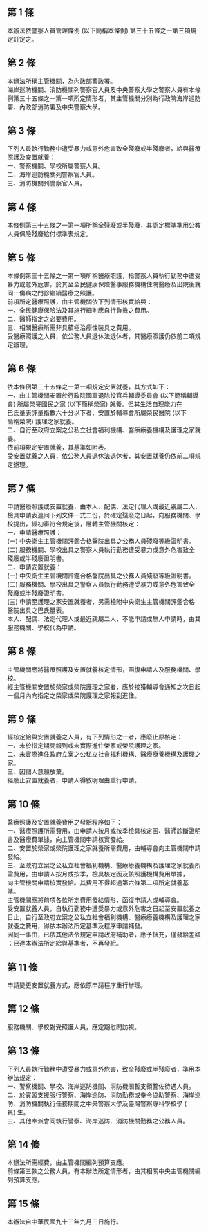 第 1 條
-------
本辦法依警察人員管理條例 (以下簡稱本條例) 第三十五條之一第三項規  
定訂定之。

第 2 條
-------
本辦法所稱主管機關，為內政部警政署。  
海岸巡防機關、消防機關列警察官人員及中央警察大學之警察人員有本條  
例第三十五條之一第一項所定情形者，其主管機關分別為行政院海岸巡防  
署、內政部消防署及中央警察大學。

第 3 條
-------
下列人員執行勤務中遭受暴力或意外危害致全殘廢或半殘廢者，給與醫療  
照護及安置就養：  
一、警察機關、學校所屬警察人員。  
二、海岸巡防機關列警察官人員。  
三、消防機關列警察官人員。

第 4 條
-------
本條例第三十五條之一第一項所稱全殘廢或半殘廢，其認定標準準用公教  
人員保險殘廢給付標準表規定。

第 5 條
-------
本條例第三十五條之一第一項所稱醫療照護，指警察人員執行勤務中遭受  
暴力或意外危害，於其至全民健康保險醫事服務機構住院醫療及出院後就  
同一傷病之門診繼續醫療之照護。  
前項所定醫療照護，由主管機關依下列情形核實給與：  
一、全民健康保險法及其施行細則應自行負擔之費用。  
二、醫師指定之必要費用。  
三、相關醫療所需非具積極治療性裝具之費用。  
受醫療照護之人員，依公務人員退休法退休者，其醫療照護仍依前二項規  
定辦理。

第 6 條
-------
依本條例第三十五條之一第一項規定安置就養，其方式如下：  
一、由主管機關安置於行政院國軍退除役官兵輔導委員會 (以下簡稱輔導  
    會) 所屬榮譽國民之家 (以下簡稱榮家) 就養。但其生活自理能力在  
    巴氏量表評量指數六十分以下者，安置於輔導會所屬榮民醫院 (以下  
    簡稱榮院) 護理之家就養。  
二、自行至政府立案之公私立社會福利機構、醫療療養機構及護理之家就  
    養。  
依前項規定安置就養，其基準如附表。  
受安置就養之人員，依公務人員退休法退休者，其安置就養仍依前二項規  
定辦理。

第 7 條
-------
申請醫療照護或安置就養，由本人、配偶、法定代理人或最近親屬二人，  
檢具申請表連同下列文件一式二份，於確定殘廢之日起，向服務機關、學  
校提出，經初審符合規定後，層轉主管機關核定：  
一、申請醫療照護：  
 (一) 中央衛生主管機關評鑑合格醫院出具之公務人員殘廢等級證明書。  
 (二) 服務機關、學校出具之警察人員執行勤務遭受暴力或意外危害致全  
      殘廢或半殘廢證明書。  
二、申請安置就養：  
 (一) 中央衛生主管機關評鑑合格醫院出具之公務人員殘廢等級證明書。  
 (二) 服務機關、學校出具之警察人員執行勤務遭受暴力或意外危害致全  
      殘廢或半殘廢證明書。  
 (三) 申請至護理之家安置就養者，另需檢附中央衛生主管機關評鑑合格  
      醫院出具之巴氏量表。  
本人、配偶、法定代理人或最近親屬二人，不能申請或無人申請時，由其  
服務機關、學校代為申請。

第 8 條
-------
主管機關應將醫療照護及安置就養核定情形，函復申請人及服務機關、學  
校。  
經主管機關安置於榮家或榮院護理之家者，應於接獲輔導會通知之次日起  
一個月內向指定之榮家或榮院護理之家報到進住。

第 9 條
-------
經核定給與安置就養之人員，有下列情形之一者，應廢止原核定：  
一、未於指定期間報到或未實際進住榮家或榮院護理之家。  
二、未實際進住政府立案之公私立社會福利機構、醫療療養機構及護理之  
    家。  
三、因個人意願放棄。  
經廢止安置就養者，申請人得敘明理由重行申請。

第 10 條
--------
醫療照護及安置就養費用之發給程序如下：  
一、醫療照護所需費用，由申請人按月或按季檢具核定函、醫師診斷證明  
    書及醫療費單據，向主管機關申請核實發給。  
二、安置於榮家或榮院護理之家就養所需費用，由輔導會向主管機關申請  
    發給。  
三、至政府立案之公私立社會福利機構、醫療療養機構及護理之家就養所  
    需費用，由申請人按月或按季，檢具核定函及該照護機構費用單據，  
    向主管機關申請核實發給。其費用不得超過第六條第二項所定就養基  
    準。  
主管機關應將前項各款所定費用發給情形，函復申請人或輔導會。  
受安置就養人員，自執行勤務中遭受暴力或意外危害之日起至安置就養之  
日止，自行至政府立案之公私立社會福利機構、醫療療養機構及護理之家  
就養之費用，得依本辦法所定基準及程序申請補發。  
因同一事由，已依其他法令規定申請政府補助者，應予抵充，僅發給差額  
；已達本辦法所定給與基準者，不再發給。

第 11 條
--------
申請變更安置就養方式，應依原申請程序重行辦理。

第 12 條
--------
服務機關、學校對受照護人員，應定期慰問訪視。

第 13 條
--------
下列人員執行勤務中遭受暴力或意外危害，致全殘廢或半殘廢者，準用本  
辦法規定：  
一、警察機關、學校、海岸巡防機關、消防機關暫支領警佐待遇人員。  
二、於實習支援服行警察、海岸巡防、消防勤務或奉令協助警察、海岸巡  
    防、消防機關執行任務期間之中央警察大學及臺灣警察專科學校學 (  
    員) 生。  
三、其他奉派會同執行警察、海岸巡防、消防機關勤務之公務人員。

第 14 條
--------
本辦法所需經費，由主管機關編列預算支應。  
前條第三款之公務人員，有本辦法所定情形者，由其相關中央主管機關編  
列預算支應。

第 15 條
--------
本辦法自中華民國九十三年九月三日施行。

